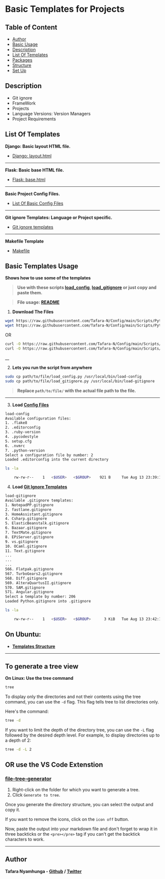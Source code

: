 # Basic Templates for Projects

## Table of Content
- [Author](#author)
- [Basic Usage](#basic-templates-usage)
- [Description](#description)
- [List Of Templates](#list-of-templates)
- [Packages](Packages/README.md#packages)
- [Structure](#on-ubuntu)
- [Set Up](#set-up)

## Description

- Git ignore
- FrameWork
- Projects
- Language Versions: Version Managers
- Project Requirements

## List Of Templates

**Django: Basic layout HTML file.**

- [Django: layout.html](Django/layout.html)
___

**Flask: Basic base HTML file.**

- [Flask: base.html](Flask/base.html)
___

**Basic Project Config Files.**

- [List Of Basic Config Files](config/)
___

**Git ignore Templates: Language or Project specific.**

- [Git ignore templates](gitignore/templates/)
___

**Makefile Template**

- [Makefile](Makefile)

## Basic Templates Usage

**Shows how to use some of the templates**

> **Use with these scripts [load_config](../Scripts/Python/load_config.py), [load_gitignore](../Scripts/Python/load_gitignore.py) or just copy and paste them.**

> **File usage: [README](../Scripts/README.md)**

1. **Download The Files**

```bash
wget https://raw.githubusercontent.com/Tafara-N/Config/main/Scripts/Python/load_config.py
wget https://raw.githubusercontent.com/Tafara-N/Config/main/Scripts/Python/load_gitignore.py
```

OR

```bash
curl -O https://raw.githubusercontent.com/Tafara-N/Config/main/Scripts/Python/load_config.py
curl -O https://raw.githubusercontent.com/Tafara-N/Config/main/Scripts/Python/load_gitignore.py
```
__

2. **Lets you run the script from anywhere**

```bash
sudo cp path/to/file/load_config.py /usr/local/bin/load-config
sudo cp path/to/file/load_gitignore.py /usr/local/bin/load-gitignore
```

> **Replace `path/to/file/` with the actual file path to the file.**
____

3. **Load [Config Files](config/)**

```bash
load-config
Available configuration files:
1. .flake8
2. .editorconfig
3. .ruby-version
4. .pycodestyle
5. setup.cfg
6. .nvmrc
7. .python-version
Select a configuration file by number: 2
Loaded .editorconfig into the current directory

ls -la

    rw-rw-r--    1   <$USER>   <$GROUP>    921 B     Tue Aug 13 23:39:18 2024    .editorconfig
```

4. **Load [Git Ignore Templates](gitignore/templates/)**

```bash
load-gitignore
Available .gitignore templates:
1. NotepadPP.gitignore
2. fastlane.gitignore
3. HomeAssistant.gitignore
4. Csharp.gitignore
5. ElasticBeanstalk.gitignore
6. Bazaar.gitignore
7. TextMate.gitignore
8. EPiServer.gitignore
9. vs.gitignore
10. OCaml.gitignore
11. Text.gitignore
...
...
...
566. Flatpak.gitignore
567. TurboGears2.gitignore
568. Diff.gitignore
569. AlteraQuartusII.gitignore
570. SAM.gitignore
571. Angular.gitignore
Select a template by number: 206
Loaded Python.gitignore into .gitignore

ls -la

    rw-rw-r--    1   <$USER>   <$GROUP>      3 KiB   Tue Aug 13 23:42:10 2024   .gitignore
```

## On Ubuntu:

- [**Templates Structure**](structure.md)
___

## To generate a tree view

**On Linux: Use the tree command**

```bash
tree
```

To display only the directories and not their contents using the tree command, you can use the `-d` flag. This flag tells tree to list directories only.

Here's the command:

```bash
tree -d
```

If you want to limit the depth of the directory tree, you can use the `-L` flag followed by the desired depth level. For example, to display directories up to a depth of 2:

```bash
tree -d -L 2
```

## OR use the VS Code Extenstion

### [file-tree-generator](https://marketplace.visualstudio.com/items?itemName=Shinotatwu-DS.file-tree-generator)

1. Right-click on the folder for which you want to generate a tree.
2. Click `Generate to tree`.

Once you generate the directory structure, you can select the output and copy it.

If you want to remove the icons, click on the `icon off` button.

Now, paste the output into your markdown file and don't forget to wrap it in three backticks or  the `<pre></pre>` tag if you can't get the backtick characters to work.
___

## Author

**Tafara Nyamhunga  - [Github](https://github.com/tafara-n) / [Twitter](https://twitter.com/tafaranyamhunga)**
